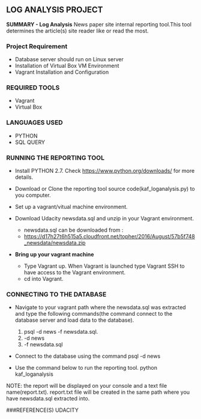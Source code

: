 ## LOG ANALYSIS PROJECT ##

**SUMMARY - Log Analysis**
 News paper site  internal reporting tool.This tool determines the article(s) site reader like or read the most. 

### Project Requirement ###
- Database server should run on Linux server
- Installation of Virtual Box VM Environment
- Vagrant Installation and Configuration
### REQUIRED TOOLS ###
- Vagrant
- Virtual Box

### LANGUAGES USED ###
- PYTHON
- SQL QUERY

### RUNNING THE REPORTING TOOL ###
- Install PYTHON 2.7. Check https://www.python.org/downloads/ for more details.
- Download or Clone the reporting tool source code(kaf_loganalysis.py) to you computer.
- Set up a vagrant/vitual machine environment.
- Download Udacity  newsdata.sql and unzip in your Vagrant environment.
	- newsdata.sql can be downloaded from :
	- https://d17h27t6h515a5.cloudfront.net/topher/2016/August/57b5f748_newsdata/newsdata.zip
- **Bring up your vagrant machine**

	- Type Vagrant up. When Vagrant is launched type Vagrant SSH to have access to the Vagrant environment.
	- cd into Vagrant.
	
### CONNECTING TO THE DATABASE ###
- Navigate to your vagrant path where the newsdata.sql was extracted and type the following commands(the command connect to the database server and load data to the database).
 
	1. psql -d news -f newsdata.sql.
	1. -d news 
	1. -f newsdata.sql
- Connect to the database using the command psql -d news
- Use the command below to run the reporting tool.
	python kaf_loganalysis

NOTE: the report will be displayed on your console and a text file name(report.txt). report.txt file will be created in the same path where you have newsdata.sql extracted into.

###REFERENCE(S)
UDACITY
